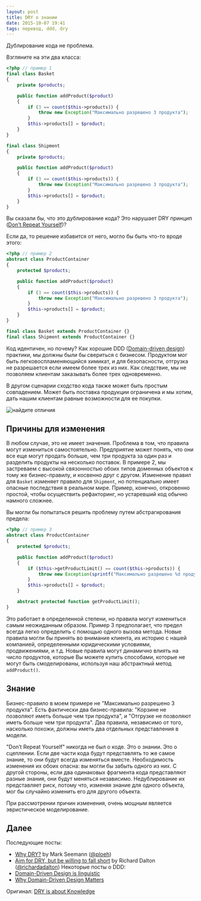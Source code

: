```yaml
---
layout: post
title: DRY о знании
date: 2015-10-07 19:41
tags: перевод, ddd, dry
---
```


Дублирование кода не проблема.

Взгляните на эти два класса:

``` php
<?php // пример 1
final class Basket
{
	private $products;

	public function addProduct($product)
	{
		if (3 == count($this->products)) {
			throw new Exception("Максимально разрешено 3 продукта");
		}
		$this->products[] = $product;
	}
}

final class Shipment
{
	private $products;

	public function addProduct($product)
	{
		if (3 == count($this->products)) {
			throw new Exception("Максимально разрешено 3 продукта");
		}
		$this->products[] = $product;
	}
}
```

Вы сказали бы, что это дублирование кода? Это нарушает DRY принцип ([Don’t Repeat Yourself](https://ru.wikipedia.org/wiki/Don%E2%80%99t_repeat_yourself))?

Если да, то решение избавится от него, могло бы быть что-то вроде этого:

``` php
<?php // пример 2
abstract class ProductContainer
{
	protected $products;

	public function addProduct($product)
	{
		if (3 == count($this->products)) {
			throw new Exception("Максимально разрешено 3 продукта");
		}
		$this->products[] = $product;
	} 
}

final class Basket extends ProductContainer {}
final class Shipment extends ProductContainer {}
```

Код идентичен, но почему? Как хорошие DDD ([Domain-driven design](https://ru.wikipedia.org/wiki/%D0%9F%D1%80%D0%BE%D0%B1%D0%BB%D0%B5%D0%BC%D0%BD%D0%BE-%D0%BE%D1%80%D0%B8%D0%B5%D0%BD%D1%82%D0%B8%D1%80%D0%BE%D0%B2%D0%B0%D0%BD%D0%BD%D0%BE%D0%B5_%D0%BF%D1%80%D0%BE%D0%B5%D0%BA%D1%82%D0%B8%D1%80%D0%BE%D0%B2%D0%B0%D0%BD%D0%B8%D0%B5)) практики, мы должны были бы свериться с бизнесом. Продуктом мог быть легковоспламеняющийся химикат, и для безопасности, отгрузка не разрешается если имеем более трех из них. Как следствие, мы не позволяем клиентам заказывать более трех одновременно.

В другом сценарии сходство кода также может быть простым совпадением. Может быть поставка продукции ограничена и мы хотим, дать нашим клиентам равные возможности для ее покупки.

![найдите отличия](http://verraes.net/img/posts/2014-08-02-dry-is-about-knowledge/find-the-differences-small.jpg)

## Причины для изменения
В любом случае, это не имеет значения. Проблема в том, что правила могут измениться самостоятельно. Предприятие может понять, что они все еще могут продать больше, чем три продукта за один раз и разделить продукты на несколько поставок. В примере 2, мы застреваем с высокой связонностью обоих типов доменных объектов к тому же бизнес-правилу, и косвенно друг с другом. Изменение правил для `Basket` изменяет правило для `Shipment`, но потенциально имеет опасные последствия в реальном мире. Пример, конечно, откровенно простой, чтобы осуществить рефакторинг, но устаревший код обычно намного сложнее.

Вы могли бы попытаться решить проблему путем абстрагирования предела:

``` php
<?php // пример 3
abstract class ProductContainer
{
	protected $products;

	public function addProduct($product)
	{
		if ($this->getProductLimit() == count($this->products)) {
			throw new Exception(sprintf("Максимально разрешено %d продукта", $this->getProductLimit()));
		}
		$this->products[] = $product;
	} 

	abstract protected function getProductLimit();
}
```

Это работает в определенной степени, но правила могут измениться самым неожиданным образом. Пример 3 предполагает, что предел всегда легко определить с помощью одного вызова метода. Новые правила могли бы принять во внимание клиента, их историю с нашей компанией, определенными юридическими условиями, продвижениями, и т.д. Новые правила могут динамично влиять на число продуктов, которые Вы можете купить способами, которые не могут быть смоделированы, используя наш абстрактный метод `addProduct()`.

## Знание
Бизнес-правило в моем примере не "Максимально разрешено 3 продукта". Есть фактически два бизнес-правила: "Корзине не позволяют иметь больше чем три продукта", и "Отгрузке не позволяют иметь больше чем три продукта". Два правила, независимо от того, насколько похожи, должны иметь два отдельных представления в модели.

"Don’t Repeat Yourself" никогда не был о коде. Это о знании. Это о сцеплении. Если две части кода будут представлять то же самое знание, то они будут всегда изменяться вместе. Необходимость изменения их обоих опасна: вы могли бы забыть одного из них. С другой стороны, если два одинаковых фрагмента кода представляют разные знания, они будут меняться независимо. Недублирование их представляет риск, потому что, изменяя знание для одного объекта, мог бы случайно изменить его для другого объекта.

При рассмотрении причин изменения, очень мощным является эвристическое моделирование.

## Далее
Последующие посты:
* [Why DRY?](http://blog.ploeh.dk/2014/08/07/why-dry/) by Mark Seemann ([@ploeh](https://twitter.com/ploeh))
* [Aim for DRY, but be willing to fall short](http://www.devjoy.com/2014/09/aim-for-dry-but-be-willing-to-fall-short/) by Richard Dalton ([@richardadalton](https://twitter.com/richardadalton))
Некоторые посты о DDD:
* [Domain-Driven Design is linguistic](http://verraes.net/2014/01/domain-driven-design-is-linguistic/)
* [Why Domain-Driven Design Matters](http://verraes.net/2014/05/why-domain-driven-design-matters/)

Оригинал: [DRY is about Knowledge](http://verraes.net/2014/08/dry-is-about-knowledge/)
